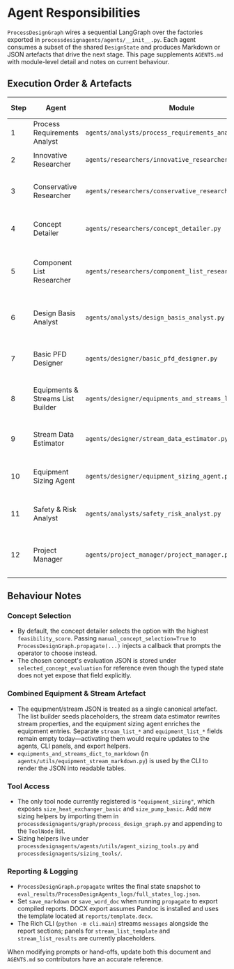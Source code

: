 # Agent Responsibilities

`ProcessDesignGraph` wires a sequential LangGraph over the factories exported in `processdesignagents/agents/__init__.py`. Each agent consumes a subset of the shared `DesignState` and produces Markdown or JSON artefacts that drive the next stage. This page supplements `AGENTS.md` with module-level detail and notes on current behaviour.

## Execution Order & Artefacts

| Step | Agent | Module | Reads | Writes | Output Format |
| --- | --- | --- | --- | --- | --- |
| 1 | Process Requirements Analyst | `agents/analysts/process_requirements_analyst.py` | `problem_statement`<br>`messages` | `requirements`<br>`messages` | Markdown requirements brief |
| 2 | Innovative Researcher | `agents/researchers/innovative_researcher.py` | `requirements`<br>`messages` | `research_concepts`<br>`messages` | JSON `{ "concepts": [...] }` |
| 3 | Conservative Researcher | `agents/researchers/conservative_researcher.py` | `research_concepts`<br>`requirements`<br>`messages` | `research_rateing_results`<br>`messages` | JSON with feasibility scores + risks |
| 4 | Concept Detailer | `agents/researchers/concept_detailer.py` | `research_rateing_results`<br>`requirements`<br>`messages` | `selected_concept_name`<br>`selected_concept_details`<br>`selected_concept_evaluation`<br>`messages` | Markdown concept brief + stored JSON |
| 5 | Component List Researcher | `agents/researchers/component_list_researcher.py` | `requirements`<br>`selected_concept_details`<br>`selected_concept_name`<br>`design_basis` (fallbacks to empty)<br>`messages` | `component_list`<br>`messages` | Markdown component table |
| 6 | Design Basis Analyst | `agents/analysts/design_basis_analyst.py` | `problem_statement`<br>`requirements`<br>`selected_concept_details`<br>`selected_concept_name`<br>`component_list`<br>`messages` | `design_basis`<br>`messages` | Markdown basis-of-design |
| 7 | Basic PFD Designer | `agents/designer/basic_pfd_designer.py` | `requirements`<br>`design_basis`<br>`selected_concept_details`<br>`selected_concept_name`<br>`messages` | `basic_pfd`<br>`messages` | Markdown flowsheet narrative |
| 8 | Equipments & Streams List Builder | `agents/designer/equipments_and_streams_list_builder.py` | `basic_pfd`<br>`design_basis`<br>`requirements`<br>`selected_concept_details`<br>`messages` | `equipment_and_stream_list`<br>`messages` | JSON with `equipments[]` and `streams[]` placeholders |
| 9 | Stream Data Estimator | `agents/designer/stream_data_estimator.py` | `basic_pfd`<br>`design_basis`<br>`messages` | `equipment_and_stream_list` (updated)<br>`messages` | JSON with estimated stream properties |
| 10 | Equipment Sizing Agent | `agents/designer/equipment_sizing_agent.py` | `design_basis`<br>`basic_pfd`<br>`equipment_and_stream_list`<br>`messages` | `equipment_and_stream_list` (updated)<br>`messages` | JSON with sizing parameters filled |
| 11 | Safety & Risk Analyst | `agents/analysts/safety_risk_analyst.py` | `requirements`<br>`design_basis`<br>`basic_pfd`<br>`equipment_and_stream_list`<br>`messages` | `safety_risk_analyst_report`<br>`messages` | Markdown HAZOP-style report |
| 12 | Project Manager | `agents/project_manager/project_manager.py` | `requirements`<br>`design_basis`<br>`basic_pfd`<br>`equipment_and_stream_list`<br>`safety_risk_analyst_report`<br>`messages` | `project_manager_report`<br>`approval`<br>`messages` | Markdown approval memo |

## Behaviour Notes

### Concept Selection
- By default, the concept detailer selects the option with the highest `feasibility_score`. Passing `manual_concept_selection=True` to `ProcessDesignGraph.propagate(...)` injects a callback that prompts the operator to choose instead.
- The chosen concept's evaluation JSON is stored under `selected_concept_evaluation` for reference even though the typed state does not yet expose that field explicitly.

### Combined Equipment & Stream Artefact
- The equipment/stream JSON is treated as a single canonical artefact. The list builder seeds placeholders, the stream data estimator rewrites stream properties, and the equipment sizing agent enriches the equipment entries. Separate `stream_list_*` and `equipment_list_*` fields remain empty today—activating them would require updates to the agents, CLI panels, and export helpers.
- `equipments_and_streams_dict_to_markdown` (in `agents/utils/equipment_stream_markdown.py`) is used by the CLI to render the JSON into readable tables.

### Tool Access
- The only tool node currently registered is `"equipment_sizing"`, which exposes `size_heat_exchanger_basic` and `size_pump_basic`. Add new sizing helpers by importing them in `processdesignagents/graph/process_design_graph.py` and appending to the `ToolNode` list.
- Sizing helpers live under `processdesignagents/agents/utils/agent_sizing_tools.py` and `processdesignagents/sizing_tools/`.

### Reporting & Logging
- `ProcessDesignGraph.propagate` writes the final state snapshot to `eval_results/ProcessDesignAgents_logs/full_states_log.json`.
- Set `save_markdown` or `save_word_doc` when running `propagate` to export compiled reports. DOCX export assumes Pandoc is installed and uses the template located at `reports/template.docx`.
- The Rich CLI (`python -m cli.main`) streams `messages` alongside the report sections; panels for `stream_list_template` and `stream_list_results` are currently placeholders.

When modifying prompts or hand-offs, update both this document and `AGENTS.md` so contributors have an accurate reference.

